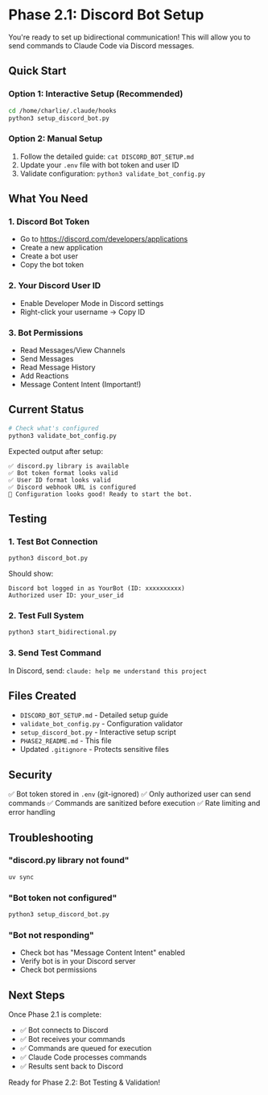 # Phase 2.1: Discord Bot Setup

You're ready to set up bidirectional communication! This will allow you to send commands to Claude Code via Discord messages.

## Quick Start

### Option 1: Interactive Setup (Recommended)
```bash
cd /home/charlie/.claude/hooks
python3 setup_discord_bot.py
```

### Option 2: Manual Setup
1. Follow the detailed guide: `cat DISCORD_BOT_SETUP.md`
2. Update your `.env` file with bot token and user ID
3. Validate configuration: `python3 validate_bot_config.py`

## What You Need

### 1. Discord Bot Token
- Go to https://discord.com/developers/applications
- Create a new application
- Create a bot user
- Copy the bot token

### 2. Your Discord User ID
- Enable Developer Mode in Discord settings
- Right-click your username → Copy ID

### 3. Bot Permissions
- Read Messages/View Channels
- Send Messages  
- Read Message History
- Add Reactions
- Message Content Intent (Important!)

## Current Status

```bash
# Check what's configured
python3 validate_bot_config.py
```

Expected output after setup:
```
✅ discord.py library is available
✅ Bot token format looks valid
✅ User ID format looks valid
✅ Discord webhook URL is configured
🎉 Configuration looks good! Ready to start the bot.
```

## Testing

### 1. Test Bot Connection
```bash
python3 discord_bot.py
```

Should show:
```
Discord bot logged in as YourBot (ID: xxxxxxxxxx)
Authorized user ID: your_user_id
```

### 2. Test Full System
```bash
python3 start_bidirectional.py
```

### 3. Send Test Command
In Discord, send: `claude: help me understand this project`

## Files Created

- `DISCORD_BOT_SETUP.md` - Detailed setup guide
- `validate_bot_config.py` - Configuration validator
- `setup_discord_bot.py` - Interactive setup script
- `PHASE2_README.md` - This file
- Updated `.gitignore` - Protects sensitive files

## Security

✅ Bot token stored in `.env` (git-ignored)
✅ Only authorized user can send commands
✅ Commands are sanitized before execution
✅ Rate limiting and error handling

## Troubleshooting

### "discord.py library not found"
```bash
uv sync
```

### "Bot token not configured"
```bash
python3 setup_discord_bot.py
```

### "Bot not responding"
- Check bot has "Message Content Intent" enabled
- Verify bot is in your Discord server
- Check bot permissions

## Next Steps

Once Phase 2.1 is complete:
- ✅ Bot connects to Discord
- ✅ Bot receives your commands
- ✅ Commands are queued for execution
- ✅ Claude Code processes commands
- ✅ Results sent back to Discord

Ready for Phase 2.2: Bot Testing & Validation!